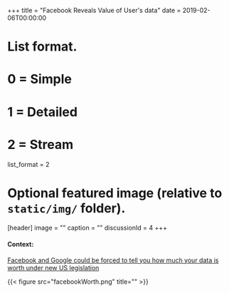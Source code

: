 +++
title = "Facebook Reveals Value of User's data"
date = 2019-02-06T00:00:00

# List format.
# 0 = Simple
# 1 = Detailed
# 2 = Stream
list_format = 2

# Optional featured image (relative to `static/img/` folder).
[header]
image = ""
caption = ""
discussionId = 4
+++


#### Context:
[Facebook and Google could be forced to tell you how much your data is worth under new US legislation](https://www.businessinsider.com/facebook-and-google-could-reveal-value-of-data-2019-6?r=US&IR=T)


{{< figure src="facebookWorth.png" title="" >}}  
